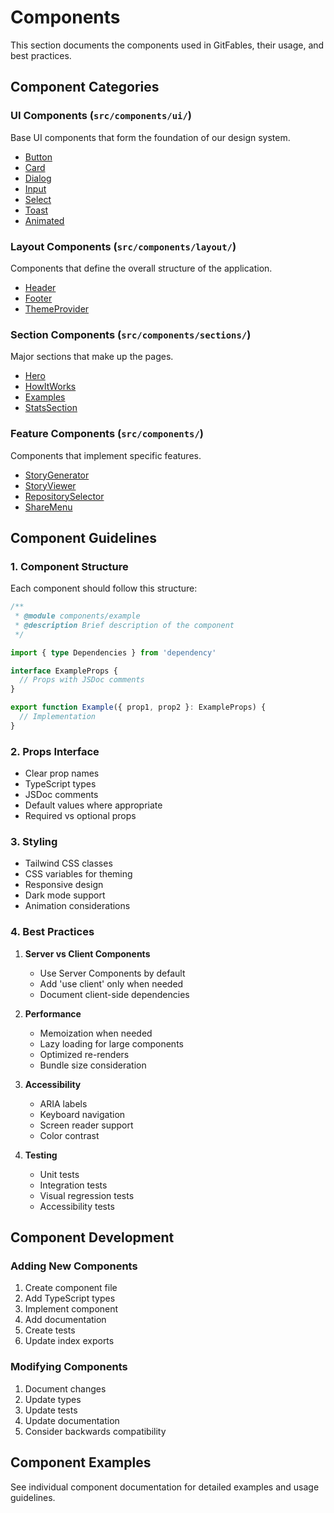# Components

This section documents the components used in GitFables, their usage, and best practices.

## Component Categories

### UI Components (`src/components/ui/`)

Base UI components that form the foundation of our design system.

- [Button](./ui/button.md)
- [Card](./ui/card.md)
- [Dialog](./ui/dialog.md)
- [Input](./ui/input.md)
- [Select](./ui/select.md)
- [Toast](./ui/toast.md)
- [Animated](./ui/animated.md)

### Layout Components (`src/components/layout/`)

Components that define the overall structure of the application.

- [Header](./layout/header.md)
- [Footer](./layout/footer.md)
- [ThemeProvider](./layout/theme-provider.md)

### Section Components (`src/components/sections/`)

Major sections that make up the pages.

- [Hero](./sections/hero.md)
- [HowItWorks](./sections/how-it-works.md)
- [Examples](./sections/examples.md)
- [StatsSection](./sections/stats-section.md)

### Feature Components (`src/components/`)

Components that implement specific features.

- [StoryGenerator](./features/story-generator.md)
- [StoryViewer](./features/story-viewer.md)
- [RepositorySelector](./features/repository-selector.md)
- [ShareMenu](./features/share-menu.md)

## Component Guidelines

### 1. Component Structure

Each component should follow this structure:

```typescript
/**
 * @module components/example
 * @description Brief description of the component
 */

import { type Dependencies } from 'dependency'

interface ExampleProps {
  // Props with JSDoc comments
}

export function Example({ prop1, prop2 }: ExampleProps) {
  // Implementation
}
```

### 2. Props Interface

- Clear prop names
- TypeScript types
- JSDoc comments
- Default values where appropriate
- Required vs optional props

### 3. Styling

- Tailwind CSS classes
- CSS variables for theming
- Responsive design
- Dark mode support
- Animation considerations

### 4. Best Practices

1. **Server vs Client Components**

   - Use Server Components by default
   - Add 'use client' only when needed
   - Document client-side dependencies

2. **Performance**

   - Memoization when needed
   - Lazy loading for large components
   - Optimized re-renders
   - Bundle size consideration

3. **Accessibility**

   - ARIA labels
   - Keyboard navigation
   - Screen reader support
   - Color contrast

4. **Testing**
   - Unit tests
   - Integration tests
   - Visual regression tests
   - Accessibility tests

## Component Development

### Adding New Components

1. Create component file
2. Add TypeScript types
3. Implement component
4. Add documentation
5. Create tests
6. Update index exports

### Modifying Components

1. Document changes
2. Update types
3. Update tests
4. Update documentation
5. Consider backwards compatibility

## Component Examples

See individual component documentation for detailed examples and usage guidelines.

